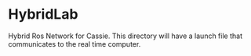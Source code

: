 # HybridLab
Hybrid Ros Network for Cassie. This directory will have a launch file that communicates to the real time computer.
